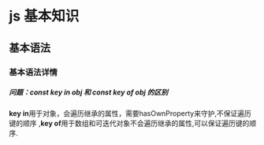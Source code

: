 
# js 基本知识

## 基本语法

### 基本语法详情

##### 问题：const key in obj 和 const key of obj 的区别

**key in**用于对象，会遍历继承的属性，需要hasOwnProperty来守护,不保证遍历键的顺序 ,**key of**用于数组和可迭代对象不会遍历继承的属性,可以保证遍历键的顺序.
